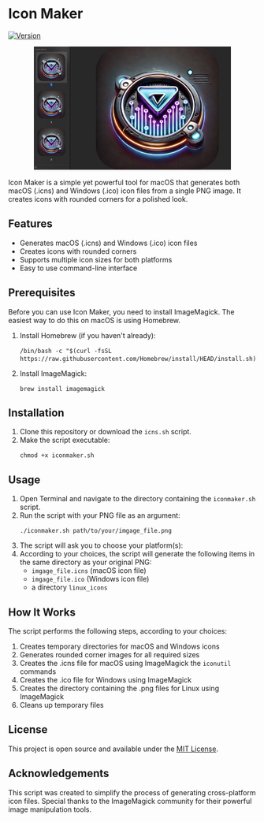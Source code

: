 # Icon Maker

[![Version](https://img.shields.io/badge/version-0.1.0-blue.svg)](https://semver.org)

<p align="center">
  <img src="Screenshot.jpg" alt="Scrennshot Icon Maker" width="400"/>
</p>

Icon Maker is a simple yet powerful tool for macOS that generates both macOS (.icns) and Windows (.ico) icon files from a single PNG image. It creates icons with rounded corners for a polished look.

## Features

- Generates macOS (.icns) and Windows (.ico) icon files
- Creates icons with rounded corners
- Supports multiple icon sizes for both platforms
- Easy to use command-line interface

## Prerequisites

Before you can use Icon Maker, you need to install ImageMagick. The easiest way to do this on macOS is using Homebrew.

1. Install Homebrew (if you haven't already):

   ```
   /bin/bash -c "$(curl -fsSL https://raw.githubusercontent.com/Homebrew/install/HEAD/install.sh)"
   ```

2. Install ImageMagick:
   ```
   brew install imagemagick
   ```

## Installation

1. Clone this repository or download the `icns.sh` script.
2. Make the script executable:
   ```
   chmod +x iconmaker.sh
   ```

## Usage

1. Open Terminal and navigate to the directory containing the `iconmaker.sh` script.
2. Run the script with your PNG file as an argument:
   ```
   ./iconmaker.sh path/to/your/imgage_file.png
   ```
3. The script will ask you to choose your platform(s):
4. According to your choices, the script will generate the following items in the same directory as your original PNG:
   - `imgage_file.icns` (macOS icon file)
   - `imgage_file.ico` (Windows icon file)
   - a directory `linux_icons`

## How It Works

The script performs the following steps, according to your choices:

1. Creates temporary directories for macOS and Windows icons
2. Generates rounded corner images for all required sizes
3. Creates the .icns file for macOS using ImageMagick the `iconutil` commands
4. Creates the .ico file for Windows using ImageMagick
5. Creates the directory containing the .png files for Linux using ImageMagick
6. Cleans up temporary files

## License

This project is open source and available under the [MIT License](LICENSE).

## Acknowledgements

This script was created to simplify the process of generating cross-platform icon files. Special thanks to the ImageMagick community for their powerful image manipulation tools.
